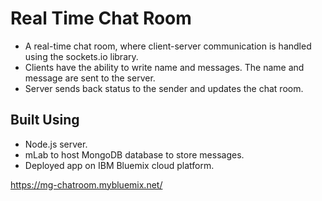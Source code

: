 # Real Time Chat Room

* A real-time chat room, where client-server communication is handled using the sockets.io library.
* Clients have the ability to write name and messages. The name and message are sent to the server.
* Server sends back status to the sender and updates the chat room.

## Built Using

* Node.js server.
* mLab to host MongoDB database to store messages.
* Deployed app on IBM Bluemix cloud platform.

https://mg-chatroom.mybluemix.net/
